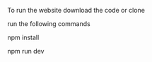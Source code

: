 To run the website download the code or clone 

run the following commands

npm install

npm run dev
